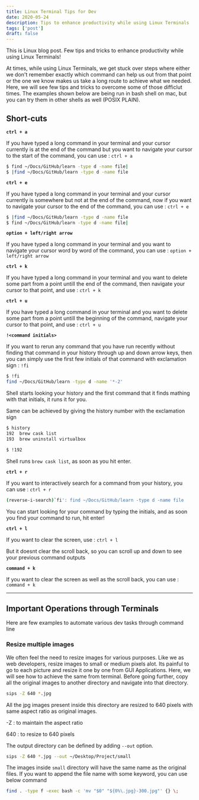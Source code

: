 ```yaml
---
title: Linux Terminal Tips for Dev
date: 2020-05-24
description: Tips to enhance productivity while using Linux Terminals
tags: ['post']
draft: false
---
```


This is Linux blog post. Few tips and tricks to enhance productivity while using Linux Terminals!

At times, while using Linux Terminals, we get stuck over steps where either we don't remember exactly which command can help us out from that point or the one we know makes us take a long route to achieve what we needed. Here, we will see few tips and tricks to overcome some of those difficlut times. The examples shown below are being run in bash shell on mac, but you can try them in other shells as well (POSIX PLAIN).

## Short-cuts

**`ctrl + a`**

If you have typed a long command in your terminal and your cursor currently is at the end of the command but you want to navigate your cursor to the start of the command, you can use : `ctrl + a`  
```bash
$ find ~/Docs/GitHub/learn -type d -name file|
$ |find ~/Docs/GitHub/learn -type d -name file
```

**`ctrl + e`**

If you have typed a long command in your terminal and your cursor currently is somewhere but not at the end of the command, now if you want to navigate your cursor to the end of the command, you can use : `ctrl + e`  
```bash
$ |find ~/Docs/GitHub/learn -type d -name file
$ find ~/Docs/GitHub/learn -type d -name file|
```

**`option + left/right arrow`**

If you have typed a long command in your terminal and you want to navigate your cursor word by word of the command, you can use : `option + left/right arrow`  

**`ctrl + k`**

If you have typed a long command in your terminal and you want to delete some part from a point untill the end of the command, then navigate your cursor to that point, and use : `ctrl + k`  

**`ctrl + u`**

If you have typed a long command in your terminal and you want to delete some part from a point untill the beginning of the command, navigate your cursor to that point, and use : `ctrl + u`

**`!<command initials>`**

If you want to rerun any command that you have run recently without finding that command in your history through up and down arrow keys, then you can simply use the first few initials of that command with exclamation sign : `!fi`
```bash
$ !fi
find ~/Docs/GitHub/learn -type d -name '*-2'
```
Shell starts looking your history and the first command that it finds mathing with that initials, it runs it for you. 

Same can be achieved by giving the history number with the exclamation sign
```bash
$ history
192  brew cask list   
193  brew uninstall virtualbox

$ !192
```
Shell runs `brew cask list`, as soon as you hit enter.

**`ctrl + r`**

If you want to interactively search for a command from your history, you can use : `ctrl + r`
```bash
(reverse-i-search)`fi': find ~/Docs/GitHub/learn -type d -name file
```
You can start looking for your command by typing the initials, and as soon you find your command to run, hit enter!

**`ctrl + l`**

If you want to clear the screen, use : `ctrl + l`

But it doesnt clear the scroll back, so you can scroll up and down to see your previous command outputs

**`command + k`**

If you want to clear the screen as well as the scroll back, you can use : `command + k`

---

## Important Operations through Terminals 

Here are few examples to automate various dev tasks through command line

### Resize multiple images 

We often feel the need to resize images for various purposes. Like we as web developers, resize images to small or medium pixels alot. Its painful to go to each picture and resize it one by one from GUI Applications. Here, we will see how to achieve the same from terminal. Before going further, copy all the original images to another directory and navigate into that directory.
```bash
sips -Z 640 *.jpg
```
All the jpg images present inside this directory are resized to 640 pixels with same aspect ratio as original images.

-Z : to maintain the aspect ratio

640 : to resize to 640 pixels

The output directory can be defined by adding `--out` option.
```bash
sips -Z 640 *.jpg --out ~/Desktop/Project/small
```
The images inside `small` directory will have the same name as the original files. If you want to append the file name with some keyword, you can use below command
```bash
find . -type f -exec bash -c 'mv "$0" "${0%\.jpg}-300.jpg"' {} \;
```
